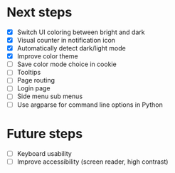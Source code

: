 # Next steps

- [x] Switch UI coloring between bright and dark
- [x] Visual counter in notification icon
- [x] Automatically detect dark/light mode
- [x] Improve color theme
- [ ] Save color mode choice in cookie
- [ ] Tooltips
- [ ] Page routing
- [ ] Login page
- [ ] Side menu sub menus
- [ ] Use argparse for command line options in Python

# Future steps

- [ ] Keyboard usability
- [ ] Improve accessibility (screen reader, high contrast)
